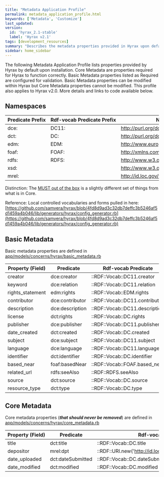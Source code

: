 ```yaml
---
title: "Metadata Application Profile"
permalink: metadata_application_profile.html
keywords: ['Metadata', 'Customize']
last_updated:
version:
  id: 'hyrax_2.1-stable'
  label: 'Hyrax v2.1'
tags: [development_resources]
summary: "Describes the metadata properties provided in Hyrax upon default installation, and the core properties required for Hyrax to function correctly"
sidebar: home_sidebar
---
```


<style>
  table {
    white-space: nowrap;
  }
</style>


The following Metadata Application Profile lists properties provided by Hyrax by default upon installation. Core Metadata are properties required for Hyrax to function correctly. Basic Metadata properties listed as Required are configured for validation. Basic Metadata properties can be modified within Hyrax but Core Metadata properties cannot be modified. This profile also applies to Hyrax v2.0. More details and links to code available below.

## Namespaces

| Predicate Prefix | Rdf-vocab Predicate Prefix | Namespace |
| -------- | --------- | -------- |
| dce: | DC11: | http://purl.org/dc/elements/1.1/ |
| dct: | DC: | http://purl.org/dc/terms/ |
| edm: | EDM: | http://www.europeana.eu/schemas/edm/ |
| foaf: | FOAF: | http://xmlns.com/foaf/0.1/ |
| rdfs: | RDFS: | http://www.w3.org/2000/01/rdf-schema# |
| xsd: | | http://www.w3.org/2001/XMLSchema# |
| mrel: | | http://id.loc.gov/vocabulary/relators/ |

Distinction: The [MUST out of the box](https://github.com/samvera/hyrax/blob/master/app/forms/hyrax/forms/work_form.rb#L33) is a slightly different set of things from what is in Core.

Reference: Local controlled vocabularies and forms pulled in here: [https://github.com/samvera/hyrax/blob/4fd8d9ad3c32db7deffc3b5246af5d1459a4b046/lib/generators/hyrax/config_generator.rb](https://github.com/samvera/hyrax/blob/4fd8d9ad3c32db7deffc3b5246af5d1459a4b046/lib/generators/hyrax/config_generator.rb)

## Basic Metadata

Basic metadata properties are defined in [app/models/concerns/hyrax/basic_metadata.rb](https://github.com/samvera/hyrax/blob/2.0-stable/app/models/concerns/hyrax/basic_metadata.rb)

| Property (Field) | Predicate | Rdf-vocab Predicate | Recommendation | Expected Value (Data Type) | Expected Value (Controlled Source) | Multiple | Obligation |
| ---------------- | --------- | -------- | -------- | -------- | -------- | -------- | -------- |
| creator          | dce:creator | ::RDF::Vocab::DC11.creator | MUST (Required) | xsd:string (Literal) | n/a | TRUE | {1,n} |
| keyword          | dce:relation | ::RDF::Vocab::DC11.relation | MUST (Required) | xsd:string (Literal) | n/a | TRUE | {1,n} |
| rights_statement | edm:rights | ::RDF::Vocab::EDM.rights | MUST (Required) | xsd:anyUri | Rights statements menu as YAML | **FALSE** | {1} |
| contributor      | dce:contributor | ::RDF::Vocab::DC11.contributor | MAY | xsd:string (Literal) | n/a | TRUE | {0,n} |
| description      | dce:description | ::RDF::Vocab::DC11.description | MAY | xsd:string (Literal) | n/a | TRUE | {0,n} |
| license          | dct:rights | ::RDF::Vocab::DC.rights | MAY | xsd:anyURI | License menu as YAML | TRUE | {0,n} |
| publisher        | dce:publisher | ::RDF::Vocab::DC11.publisher | MAY | xsd:string (Literal) | n/a | TRUE | {0,n} |
| date_created     | dct:created | ::RDF::Vocab::DC.created | MAY | xsd:date or xsd:dateTime xsd:string (Literal) | n/a | TRUE | {0,n} |
| subject          | dce:subject | ::RDF::Vocab::DC11.subject | MAY | xsd:string (Literal) | n/a (but existing vocab encouraged) | TRUE | {0,n} |
| language         | dce:language | ::RDF::Vocab::DC11.language | MAY | xsd:string (Literal) | n/a | TRUE | {0,n} |
| identifier       | dct:identifier | ::RDF::Vocab::DC.identifier | MAY | xsd:string (Literal) | n/a | TRUE | {0,n} |
| based_near | foaf:basedNear | ::RDF::Vocab::FOAF.based_near | MAY | xsd:anyURI | GeoNames web service | TRUE | {0,n} |
| related_url      | rdfs:seeAlso | ::RDF::RDFS.seeAlso | MAY | xsd:string or xsd:anyURI | n/a | TRUE | {0,n} |
| source           | dct:source | ::RDF::Vocab::DC.source | MAY | xsd:string (Literal) | n/a | TRUE | {0,n} |
| resource_type    | dct:type | ::RDF::Vocab::DC.type | MAY | xsd:string (Literal) | Type menu as YAML | TRUE | {0,n} |

## Core Metadata

Core metadata properties (**_that should never be removed_**) are defined in [app/models/concerns/hyrax/core_metadata.rb](https://github.com/samvera/hyrax/blob/2.0-stable/app/models/concerns/hyrax/core_metadata.rb)


| Property (Field) | Predicate | Rdf-vocab Predicate | Recommendation | Expected Value (Data Type) | Expected Value (Controlled Source) | Multiple | Obligation |
| -------- | --------- | -------- | -------- | -------- | -------- | -------- | -------- |
| title | dct:title | ::RDF::Vocab::DC.title | MUST (Required) | xsd:string (Literal) | n/a | TRUE | {1,n} |
| depositor | mrel:dpt | ::RDF::URI.new('http://id.loc.gov/vocabulary/relators/dpt') | MUST (Required) | user | n/a | **FALSE** | {1} |
| date_uploaded | dct:dateSubmitted | ::RDF::Vocab::DC.dateSubmitted | MUST (Required) | Literal | n/a | **FALSE** | {1} |
| date_modified | dct:modified | ::RDF::Vocab::DC.modified | MUST (Required) | Literal | n/a | **FALSE** | {1} |
